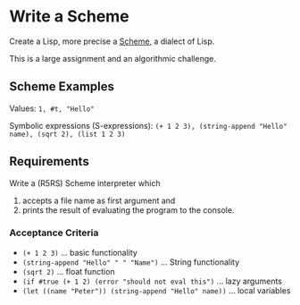 # Write a Scheme

Create a Lisp, more precise a [Scheme](https://en.wikipedia.org/wiki/Scheme_(programming_language)), a dialect of Lisp.

This is a large assignment and an algorithmic challenge.

## Scheme Examples

Values: `1, #t, "Hello"`

Symbolic expressions (S-expressions): `(+ 1 2 3), (string-append "Hello" name), (sqrt 2), (list 1 2 3)`

## Requirements

Write a (R5RS) Scheme interpreter which 

1. accepts a file name as first argument and 
2. prints the result of evaluating the program to the console.

### Acceptance Criteria

* `(+ 1 2 3)` ... basic functionality
* `(string-append "Hello" " " "Name")` ... String functionality
* `(sqrt 2)` ... float function
* `(if #true (+ 1 2) (error "should not eval this")` ... lazy arguments
* `(let ((name "Peter")) (string-append "Hello" name))` ... local variables
